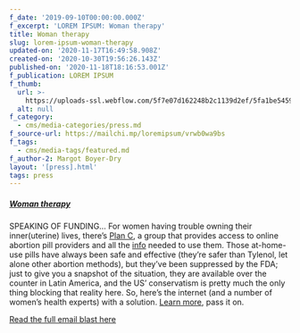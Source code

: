 ```yaml
---
f_date: '2019-09-10T00:00:00.000Z'
f_excerpt: 'LOREM IPSUM: Woman therapy'
title: Woman therapy
slug: lorem-ipsum-woman-therapy
updated-on: '2020-11-17T16:49:58.908Z'
created-on: '2020-10-30T19:56:26.143Z'
published-on: '2020-11-18T18:16:53.001Z'
f_publication: LOREM IPSUM
f_thumb:
  url: >-
    https://uploads-ssl.webflow.com/5f7e07d162248b2c1139d2ef/5fa1be54590f7d208118a052_LOREM%20IPSUM-%20Woman%20therapy.png
  alt: null
f_category:
  - cms/media-categories/press.md
f_source-url: https://mailchi.mp/loremipsum/vrwb0wa9bs
f_tags:
  - cms/media-tags/featured.md
f_author-2: Margot Boyer-Dry
layout: '[press].html'
tags: press
---
```


##### [**Woman therapy**](https://plancpills.org/)

SPEAKING OF FUNDING… For women having trouble owning their inner(uterine) lives, there’s [Plan C](https://plancpills.org/), a group that provides access to online abortion pill providers and all the [info](https://plancpills.org/reportcard) needed to use them. Those at-home-use pills have always been safe and effective (they’re safer than Tylenol, let alone other abortion methods), but they’ve been suppressed by the FDA; just to give you a snapshot of the situation, they are available over the counter in Latin America, and the US’ conservatism is pretty much the only thing blocking that reality here. So, here’s the internet (and a number of women’s health experts) with a solution. [Learn more](https://plancpills.org/), pass it on.

[Read the full email blast here](https://mailchi.mp/loremipsum/vrwb0wa9bs)
